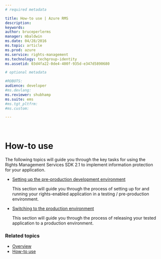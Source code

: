 ```yaml
---
# required metadata

title: How-to use | Azure RMS
description:
keywords:
author: bruceperlerms
manager: mbaldwin
ms.date: 04/28/2016
ms.topic: article
ms.prod: azure
ms.service: rights-management
ms.technology: techgroup-identity
ms.assetid: 03d4fa22-0de4-400f-935d-e347d5890680

# optional metadata

#ROBOTS:
audience: developer
#ms.devlang:
ms.reviewer: shubhamp
ms.suite: ems
#ms.tgt_pltfrm:
#ms.custom:

---
```


﻿
# How-to use

The following topics will guide you through the key tasks for using the Rights Management Services SDK 2.1 to implement information protection for your application.

- [Setting up the pre-production development environment](how_to_set_up_the_pre-production_development_environment.md)

  This section will guide you through the process of setting up for and running your rights-enabled application in a testing / pre-production environment.</p></td>
- [Switching to the production environment](switching_to_the_production_environment.md)

  This section will guide you through the process of releasing your tested application to a production environment.
 

### Related topics

* [Overview](ad_rms_overview.md)
* [How-to use](how_to_use_msipc.md)
 

 
